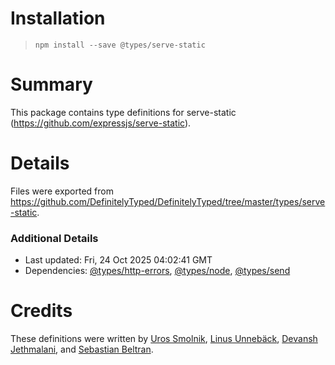 # Installation
> `npm install --save @types/serve-static`

# Summary
This package contains type definitions for serve-static (https://github.com/expressjs/serve-static).

# Details
Files were exported from https://github.com/DefinitelyTyped/DefinitelyTyped/tree/master/types/serve-static.

### Additional Details
 * Last updated: Fri, 24 Oct 2025 04:02:41 GMT
 * Dependencies: [@types/http-errors](https://npmjs.com/package/@types/http-errors), [@types/node](https://npmjs.com/package/@types/node), [@types/send](https://npmjs.com/package/@types/send)

# Credits
These definitions were written by [Uros Smolnik](https://github.com/urossmolnik), [Linus Unnebäck](https://github.com/LinusU), [Devansh Jethmalani](https://github.com/devanshj), and [Sebastian Beltran](https://github.com/bjohansebas).

